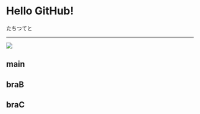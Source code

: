 # Hello GitHub!

たちつてと

- - -
![](https://img.shields.io/badge/Version-1.0.0-ff0000.svg)

## main

## braB

## braC
